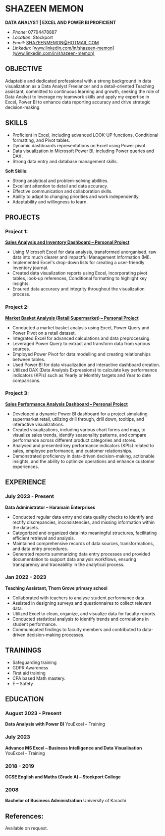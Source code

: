 # SHAZEEN MEMON
**DATA ANALYST | EXCEL AND POWER BI PROFICIENT**
- *Phone:* 07794478887
- *Location:* Stockport
- *Email:* SHAZEENMEMON@HOTMAIL.COM
- *LinkedIn:* [www.linkedin.com/in/shazeen-memon](www.linkedin.com/in/shazeen-memon)

## OBJECTIVE
Adaptable and dedicated professional with a strong background in data visualization as a Data Analyst Freelancer and a detail-oriented Teaching assistant, committed to continuous learning and growth, seeking the role of Data Analyst to leverage my teamwork skills and apply my expertise in Excel, Power BI to enhance data reporting accuracy and drive strategic decision-making.

## SKILLS
- Proficient in Excel, including advanced LOOK-UP functions, Conditional formatting, and Pivot tables.
- Dynamic dashboards representations on Excel using Power pivot.
- Data visualization in Microsoft Power BI, including Power queries and DAX.
- Strong data entry and database management skills.

**Soft Skills:**
- Strong analytical and problem-solving abilities.
- Excellent attention to detail and data accuracy.
- Effective communication and collaboration skills.
- Ability to adapt to changing priorities and work independently.
- Adaptability and willingness to learn.

## PROJECTS
### Project 1:
[**Sales Analysis and Inventory Dashboard – Personal Project**]( https://shazeen-memon.github.io/SM--Data-Analysis-Portfolio/)
- Using Microsoft Excel for data analysis, transformed unorganised, raw data into much clearer and impactful Management Information (MI).
- Implemented Excel's drop-down lists for creating a user-friendly Inventory journal.
- Created data visualization reports using Excel, incorporating pivot tables, look-up references, Conditional formatting to highlight key insights.
- Ensured data accuracy and integrity throughout the visualization process.

### Project 2:
[**Market Basket Analysis (Retail Supermarket) – Personal Project**]( https://shazeen-memon.github.io/SM--Data-Analysis-Portfolio/)
- Conducted a market basket analysis using Excel, Power Query and Power Pivot on a retail dataset.
- Integrated Excel for advanced calculations and data preprocessing.
- Leveraged Power Query to extract and transform data from various sources.
- Employed Power Pivot for data modelling and creating relationships between tables.
- Used Power BI for data visualization and interactive dashboard creation.
- Utilized DAX (Data Analysis Expressions) to calculate key performance indicators (KPIs) such as Yearly or Monthly targets and Year to date comparisons.

### Project 3:
[**Sales Performance Analysis Dashboard – Personal Project**]( https://shazeen-memon.github.io/SM--Data-Analysis-Portfolio/)
- Developed a dynamic Power BI dashboard for a project simulating supermarket retail, utilizing drill through, drill down, tooltips, and interactive visualizations.
- Created visualizations, including various chart forms and map, to visualize sales trends, identify seasonality patterns, and compare performance across different product categories and stores.
- Analysed and presented key performance indicators (KPIs) related to sales, employee performance, and customer relationships.
- Demonstrated proficiency in data-driven decision-making, actionable insights, and the ability to optimize operations and enhance customer experiences.

## EXPERIENCE
### July 2023 - Present
**Data Administrator – Haramain Enterprises**
- Conducted regular data entry and data quality checks to identify and rectify discrepancies, inconsistencies, and missing information within the datasets.
- Categorized and organized data into meaningful structures, facilitating efficient retrieval and analysis.
- Maintained comprehensive records of data sources, transformations, and data entry procedures.
- Generated reports summarizing data entry processes and provided documentation to support data analysis workflows, ensuring transparency and traceability in the analytical process.

### Jan 2022 - 2023
**Teaching Assistant, Thorn Grove primary school**
- Collaborated with teachers to analyse student performance data.
- Assisted in designing surveys and questionnaires to collect relevant data.
- Utilized Excel to clean, organize, and visualize data for faculty reports.
- Conducted statistical analysis to identify trends and correlations in student performance.
- Communicated findings to faculty members and contributed to data-driven decision-making processes.

## TRAININGS
- Safeguarding training
- GDPR Awareness
- First aid training
- CPA based Math mastery.
- E – Safety

## EDUCATION
### August 2023 - Present
**Data Analysis with Power BI**
YouExcel – Training

### July 2023
**Advance MS Excel – Business Intelligence and Data Visualisation**
YouExcel - Training

### 2018 - 2019
**GCSE English and Maths (Grade A) – Stockport College**

### 2008
**Bachelor of Business Administration**
University of Karachi

## References:
Available on request.
